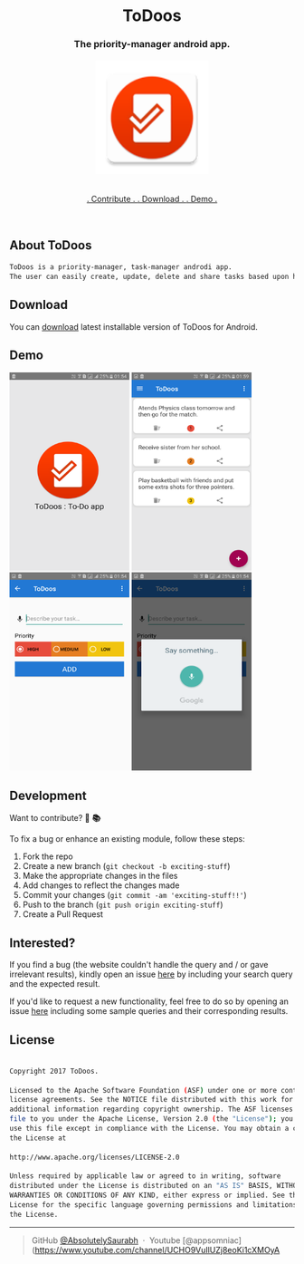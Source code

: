 <h1 align="center">
    ToDoos
  <br>
</h1>
<h3 align="center">The priority-manager android app.</h3>
<h6 align="center"><a href="https://drive.google.com/uc?export=download&id=1D8xx4FX4onx4rrjow4zWKnjMcFxV3pD8"><img src="https://github.com/AbsolutelySaurabh/ToDoos/blob/master/screenshots/icon.png" width="200"></a></h6>
<p align="center">
  <a href="https://github.com/AbsolutelySaurabh/ToDoos#fork-destination-box">
    . Contribute .
  </a>
  <a href="https://drive.google.com/uc?export=download&id=1D8xx4FX4onx4rrjow4zWKnjMcFxV3pD8">
    . Download .
  </a>
  <a href="https://www.youtube.com/watch?v=-wSzjN8s_R8&t=39s">
    . Demo .
  </a>
</p>
<br>

## About ToDoos

```bash
ToDoos is a priority-manager, task-manager androdi app.
The user can easily create, update, delete and share tasks based upon his/her usability. The also provides speech to text creating of tasks and priorities.
```
  
  
## Download
You can [download](https://drive.google.com/uc?export=download&id=1D8xx4FX4onx4rrjow4zWKnjMcFxV3pD8) latest installable version of ToDoos for Android.
  
  
## Demo  
  <img  src="https://github.com/AbsolutelySaurabh/ToDoos/blob/master/screenshots/todoo_1.png" width="212" height="350" >    <img  src="https://github.com/AbsolutelySaurabh/ToDoos/blob/master/screenshots/todoo_2.png" width="212" height="350" >
  <img src="https://github.com/AbsolutelySaurabh/ToDoos/blob/master/screenshots/todoo_3.png" width="212" height="350">
  <img src="https://github.com/AbsolutelySaurabh/ToDoos/blob/master/screenshots/todoo_4.png" width="212" height="350">

  
## Development  
Want to contribute? **:pencil:**  **:books:**
  
To fix a bug or enhance an existing module, follow these steps:  
  
1. Fork the repo
2. Create a new branch (`git checkout -b exciting-stuff`)
3. Make the appropriate changes in the files
4. Add changes to reflect the changes made
5. Commit your changes (`git commit -am 'exciting-stuff!!'`)
6. Push to the branch (`git push origin exciting-stuff`)
7. Create a Pull Request
  
  
## Interested?  
If you find a bug (the website couldn't handle the query and / or gave irrelevant results), kindly open an issue [here](https://github.com/AbsolutelySaurabh/ToDoos/issues/new) by including your search query and the expected result.  
  
If you'd like to request a new functionality, feel free to do so by opening an issue [here](https://github.com/AbsolutelySaurabh/ToDoos/issues/new) including some sample queries and their corresponding results.
  
  
## License

```bash

Copyright 2017 ToDoos.

Licensed to the Apache Software Foundation (ASF) under one or more contributor
license agreements. See the NOTICE file distributed with this work for
additional information regarding copyright ownership. The ASF licenses this
file to you under the Apache License, Version 2.0 (the "License"); you may not
use this file except in compliance with the License. You may obtain a copy of
the License at

http://www.apache.org/licenses/LICENSE-2.0

Unless required by applicable law or agreed to in writing, software
distributed under the License is distributed on an "AS IS" BASIS, WITHOUT
WARRANTIES OR CONDITIONS OF ANY KIND, either express or implied. See the
License for the specific language governing permissions and limitations under
the License.  
  ```
---

> GitHub [@AbsolutelySaurabh](https://github.com/AbsolutelySaurabh) &nbsp;&middot;&nbsp;
> Youtube [@appsomniac](https://www.youtube.com/channel/UCHO9VuIlUZj8eoKi1cXMOyA
